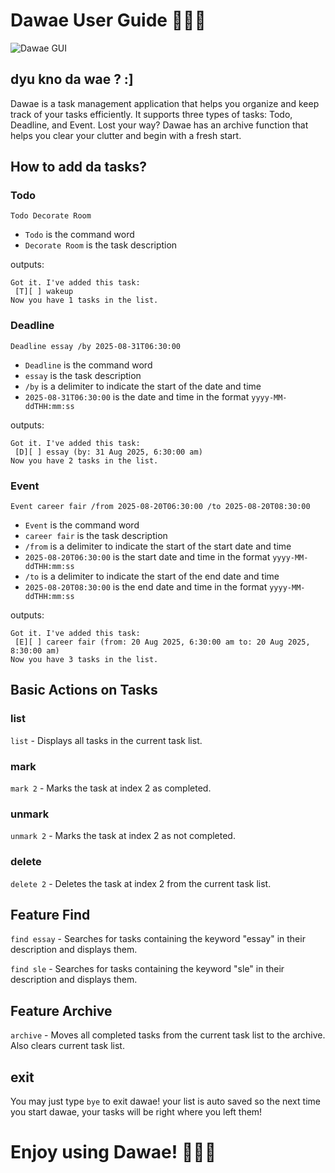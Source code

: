 # Dawae User Guide 🤡🤡🤡

![Dawae GUI](Ui.png)

## dyu kno da wae ? :]
Dawae is a task management application that helps you organize and keep track of your tasks efficiently.
It supports three types of tasks: Todo, Deadline, and Event.
Lost your way? Dawae has an archive function that helps you clear your clutter and begin with a fresh start.

## How to add da tasks?
### Todo
`Todo Decorate Room`

- `Todo` is the command word
- `Decorate Room` is the task description

outputs:
```
Got it. I've added this task:
 [T][ ] wakeup
Now you have 1 tasks in the list.
```

### Deadline
`Deadline essay /by 2025-08-31T06:30:00`

- `Deadline` is the command word
- `essay` is the task description
- `/by` is a delimiter to indicate the start of the date and time
- `2025-08-31T06:30:00` is the date and time in the format `yyyy-MM-ddTHH:mm:ss`

outputs:
```
Got it. I've added this task:
 [D][ ] essay (by: 31 Aug 2025, 6:30:00 am)
Now you have 2 tasks in the list.
```

### Event
`Event career fair /from 2025-08-20T06:30:00 /to 2025-08-20T08:30:00`

- `Event` is the command word
- `career fair` is the task description
- `/from` is a delimiter to indicate the start of the start date and time
- `2025-08-20T06:30:00` is the start date and time in the format `yyyy-MM-ddTHH:mm:ss`
- `/to` is a delimiter to indicate the start of the end date and time
- `2025-08-20T08:30:00` is the end date and time in the format `yyyy-MM-ddTHH:mm:ss`

outputs:
```
Got it. I've added this task:
 [E][ ] career fair (from: 20 Aug 2025, 6:30:00 am to: 20 Aug 2025, 8:30:00 am)
Now you have 3 tasks in the list.
```

## Basic Actions on Tasks

### list
`list` - Displays all tasks in the current task list.

### mark
`mark 2` - Marks the task at index 2 as completed.

### unmark
`unmark 2` - Marks the task at index 2 as not completed.

### delete
`delete 2` - Deletes the task at index 2 from the current task list.

## Feature Find
`find essay` - Searches for tasks containing the keyword "essay" in their description and displays them.

`find sle` - Searches for tasks containing the keyword "sle" in their description and displays them.

## Feature Archive
`archive` - Moves all completed tasks from the current task list to the archive. Also clears current task list.

## exit
You may just type `bye` to exit dawae! your list is auto saved so the next time you start dawae,
your tasks will be right where you left them!

# Enjoy using Dawae! 🤡🤡🤡